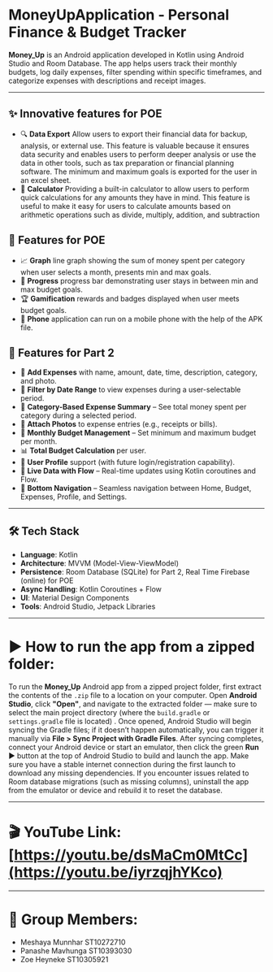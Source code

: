 # MoneyUpApplication - Personal Finance & Budget Tracker

**Money_Up** is an Android application developed in Kotlin using Android Studio and Room Database. The app helps users track their monthly budgets, log daily expenses, filter spending within specific timeframes, and categorize expenses with descriptions and receipt images.

---

## ✨ Innovative features for POE

- 🔍  **Data Export** Allow users to export their financial data for backup, analysis, or external use. This feature is valuable because it ensures data security and enables users to perform deeper analysis or use the data in other tools, such as tax preparation or financial planning software. The minimum and maximum goals is exported for the user in an excel sheet.
- 🧮  **Calculator** Providing a built-in calculator to allow users to perform quick calculations for any amounts they have in mind. This feature is useful to make it easy for users to calculate amounts based on arithmetic operations such as divide, multiply, addition, and subtraction

## 🚀 Features for POE

- 📈  **Graph** line graph showing the sum of money spent per category when user selects a month, presents min and max goals.
- 🔘  **Progress** progress bar demonstrating user stays in between min and max budget goals.
- 🏆  **Gamification** rewards and badges displayed when user meets budget goals.
- 📲  **Phone** application can run on a mobile phone with the help of the APK file.

## 🚀 Features for Part 2

- 🧾 **Add Expenses** with name, amount, date, time, description, category, and photo.
- 📆 **Filter by Date Range** to view expenses during a user-selectable period.
- 📂 **Category-Based Expense Summary** – See total money spent per category during a selected period.
- 📸 **Attach Photos** to expense entries (e.g., receipts or bills).
- 💼 **Monthly Budget Management** – Set minimum and maximum budget per month.
- 📊 **Total Budget Calculation** per user.
- 👤 **User Profile** support (with future login/registration capability).
- 🔄 **Live Data with Flow** – Real-time updates using Kotlin coroutines and Flow.
- 📱 **Bottom Navigation** – Seamless navigation between Home, Budget, Expenses, Profile, and Settings.

---

## 🛠️ Tech Stack

- **Language**: Kotlin
- **Architecture**: MVVM (Model-View-ViewModel)
- **Persistence**: Room Database (SQLite) for Part 2, Real Time Firebase (online) for POE
- **Async Handling**: Kotlin Coroutines + Flow
- **UI**: Material Design Components
- **Tools**: Android Studio, Jetpack Libraries

---
# ▶️ How to run the app from a zipped folder:


To run the **Money_Up** Android app from a zipped project folder, first extract the contents of the `.zip` file to a location on your computer.
Open **Android Studio**, click **"Open"**, and navigate to the extracted folder — make sure to select the main project directory (where the `build.gradle` or `settings.gradle` file is located)
. Once opened, Android Studio will begin syncing the Gradle files; if it doesn’t happen automatically, you can trigger it manually via **File > Sync Project with Gradle Files**.
After syncing completes, connect your Android device or start an emulator, then click the green **Run** ▶ button at the top of Android Studio to build and launch the app.
Make sure you have a stable internet connection during the first launch to download any missing dependencies.
If you encounter issues related to Room database migrations (such as missing columns), uninstall the app from the emulator or device and rebuild it to reset the database.

---

# 🎬 YouTube Link: [https://youtu.be/dsMaCm0MtCc](https://youtu.be/iyrzqjhYKco)

---

# 👥 Group Members:
- Meshaya Munnhar ST10272710
- Panashe Mavhunga ST10393030
- Zoe Heyneke ST10305921
